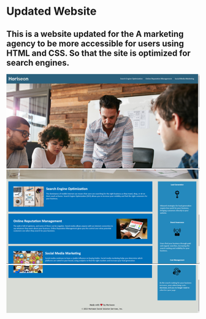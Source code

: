 # Updated Website

## This is a website updated for the A marketing agency to be more accessible for users using HTML and CSS. So that the site is optimized for search engines.

![Alt text](./assets/images/Capture_1.PNG)
![Alt text](./assets/images/Capture_2.PNG)
![Alt text](./assets/images/Capture_3.PNG)